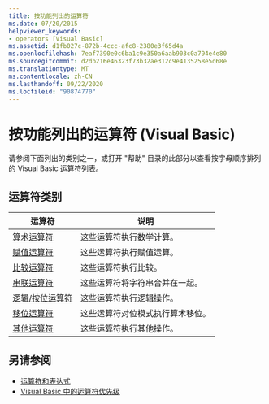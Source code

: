 ```yaml
---
title: 按功能列出的运算符
ms.date: 07/20/2015
helpviewer_keywords:
- operators [Visual Basic]
ms.assetid: d1fb027c-872b-4ccc-afc8-2380e3f65d4a
ms.openlocfilehash: 7eaf7390e0c6ba1c9e350a6aab903c0a794e4e80
ms.sourcegitcommit: d2db216e46323f73b32ae312c9e4135258e5d68e
ms.translationtype: MT
ms.contentlocale: zh-CN
ms.lasthandoff: 09/22/2020
ms.locfileid: "90874770"
---
```

# <a name="operators-listed-by-functionality-visual-basic"></a>按功能列出的运算符 (Visual Basic)

请参阅下面列出的类别之一，或打开 "帮助" 目录的此部分以查看按字母顺序排列的 Visual Basic 运算符列表。  
  
## <a name="categories-of-operators"></a>运算符类别  
  
|运算符|说明|  
|---------------|-----------------|  
|[算术运算符](arithmetic-operators.md)|这些运算符执行数学计算。|  
|[赋值运算符](assignment-operators.md)|这些运算符执行赋值运算。|  
|[比较运算符](comparison-operators.md)|这些运算符执行比较。|  
|[串联运算符](concatenation-operators.md)|这些运算符将字符串合并在一起。|  
|[逻辑/按位运算符](logical-bitwise-operators.md)|这些运算符执行逻辑操作。|  
|[移位运算符](bit-shift-operators.md)|这些运算符对位模式执行算术移位。|  
|[其他运算符](miscellaneous-operators.md)|这些运算符执行其他操作。|  
  
## <a name="see-also"></a>另请参阅

- [运算符和表达式](../../programming-guide/language-features/operators-and-expressions/index.md)
- [Visual Basic 中的运算符优先级](operator-precedence.md)
